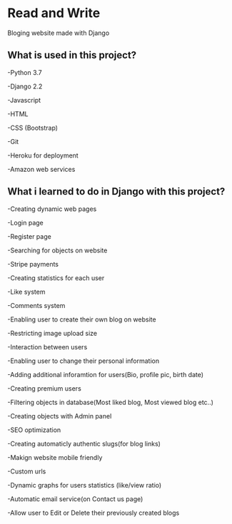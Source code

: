 # Read and Write
Bloging website made with Django

## What is used in this project?
  -Python 3.7
  
  -Django 2.2
  
  -Javascript
  
  -HTML
  
  -CSS (Bootstrap)
  
  -Git
  
  -Heroku for deployment
  
  -Amazon web services
  

## What i learned to do in Django with this project?
  -Creating dynamic web pages
  
  -Login page 
  
  -Register page
  
  -Searching for objects on website
  
  -Stripe payments
  
  -Creating statistics for each user
  
  -Like system 
  
  -Comments system 
  
  -Enabling user to create their own blog on website
  
  -Restricting image upload size
  
  -Interaction between users
  
  -Enabling user to change their personal information
  
  -Adding additional inforamtion for users(Bio, profile pic, birth date)
  
  -Creating premium users
  
  -Filtering objects in database(Most liked blog, Most viewed blog etc..)
  
  -Creating objects with Admin panel
  
  -SEO optimization
  
  -Creating automaticly authentic slugs(for blog links)
  
  -Makign website mobile friendly 
  
  -Custom urls
  
  -Dynamic graphs for users statistics (like/view ratio)
  
  -Automatic email service(on Contact us page)
  
  -Allow user to Edit or Delete their previously created blogs
  
